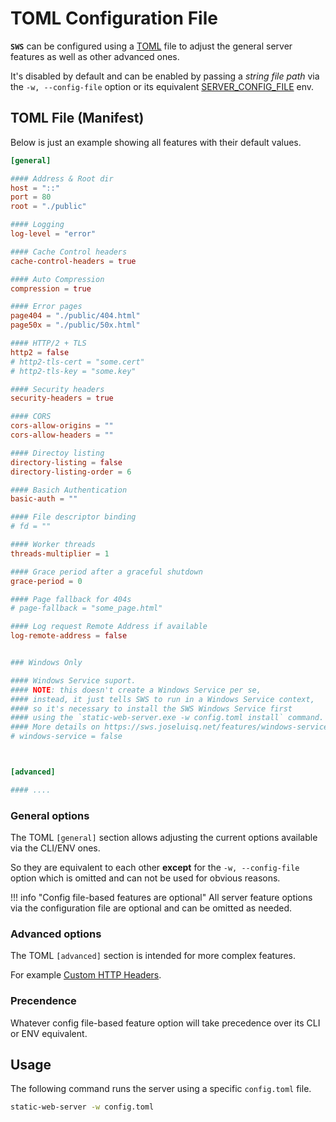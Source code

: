# TOML Configuration File

**`SWS`** can be configured using a [TOML](https://toml.io/en/) file to adjust the general server features as well as other advanced ones.

It's disabled by default and can be enabled by passing a _string file path_ via the `-w, --config-file` option or its equivalent [SERVER_CONFIG_FILE](./../configuration/environment-variables.md#server_config_file) env.

## TOML File (Manifest)

Below is just an example showing all features with their default values.

```toml
[general]

#### Address & Root dir
host = "::"
port = 80
root = "./public"

#### Logging
log-level = "error"

#### Cache Control headers
cache-control-headers = true

#### Auto Compression
compression = true

#### Error pages
page404 = "./public/404.html"
page50x = "./public/50x.html"

#### HTTP/2 + TLS
http2 = false
# http2-tls-cert = "some.cert"
# http2-tls-key = "some.key"

#### Security headers
security-headers = true

#### CORS
cors-allow-origins = ""
cors-allow-headers = ""

#### Directoy listing
directory-listing = false
directory-listing-order = 6

#### Basich Authentication
basic-auth = ""

#### File descriptor binding
# fd = ""

#### Worker threads
threads-multiplier = 1

#### Grace period after a graceful shutdown
grace-period = 0

#### Page fallback for 404s
# page-fallback = "some_page.html"

#### Log request Remote Address if available
log-remote-address = false


### Windows Only

#### Windows Service suport.
#### NOTE: this doesn't create a Windows Service per se,
#### instead, it just tells SWS to run in a Windows Service context,
#### so it's necessary to install the SWS Windows Service first
#### using the `static-web-server.exe -w config.toml install` command.
#### More details on https://sws.joseluisq.net/features/windows-service/
# windows-service = false



[advanced]

#### ....
```

### General options

The TOML `[general]` section allows adjusting the current options available via the CLI/ENV ones.

So they are equivalent to each other **except** for the `-w, --config-file` option which is omitted and can not be used for obvious reasons.

!!! info "Config file-based features are optional"
    All server feature options via the configuration file are optional and can be omitted as needed.

### Advanced options

The TOML `[advanced]` section is intended for more complex features.

For example [Custom HTTP Headers](../features/custom-http-headers.md).

### Precendence

Whatever config file-based feature option will take precedence over its CLI or ENV equivalent.

## Usage

The following command runs the server using a specific `config.toml` file.

```sh
static-web-server -w config.toml
```
